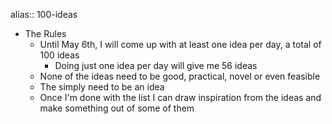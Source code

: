 alias:: 100-ideas

- The Rules
	- Until May 6th, I will come up with at least one idea per day, a total of 100 ideas
		- Doing just one idea per day will give me 56 ideas
	- None of the ideas need to be good, practical, novel or even feasible
	- The simply need to be an idea
	- Once I'm done with the list I can draw inspiration from the ideas and make something out of some of them